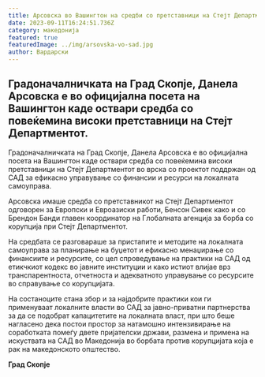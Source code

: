 ```yaml
---
title: Арсовска во Вашингтон на средби со претставници на Стејт Департментот
date: 2023-09-11T16:24:51.736Z
category: македонија
featured: true
featuredImage: ../img/arsovska-vo-sad.jpg
author: Вардарски
---
```

<!--StartFragment-->

## Градоначалничката на Град Скопје, Данела Арсовска е во официјална посета на Вашингтон каде оствари средба со повеќемина високи претставници на Стејт Департментот.



<!--EndFragment--><!--StartFragment-->

Градоначалничката на Град Скопје, Данела Арсовска е во официјална посета на Вашингтон каде оствари средба со повеќемина високи претставници на Стејт Департментот во врска со проектот поддржан од САД за ефикасно управување со финансии и ресурси на локалната самоуправа.

Арсовска имаше средба со претставникот на Стејт Департментот одговорен за Европски и Евроазиски работи, Бенсон Сивек како и со Брендон Банди главен координатор на Глобалната агенција за борба со корупција при Стејт Департментот.

На средбата се разговараше за пристапите и методите на локалната самоуправа за планирање на буџетот и ефикасно менаџирање со финансиите и ресурсите, со цел спроведување на практики на САД од етикчкиот кодекс во јавните институции и како истиот влијае врз транспарентноста, отчетностa и адекватното управување со ресурсите во справување со корупцијата.

На состаноците стана збор и за најдобрите практики кои ги применуваат локалните власти во САД за јавно-приватни партнерства за да се подобрат капацитетите на локалната власт, при што беше нагласено дека постои простор за натамошно интензивирање на соработката помеѓу двете пријателски држави, размена и примена на искуствата на САД во Македонија во борбата против корупцијата која е рак на македонското општество.

**Град Скопје**

<!--EndFragment-->